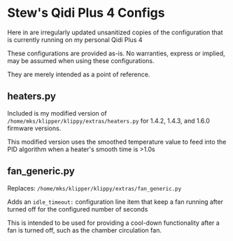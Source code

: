 # Stew's Qidi Plus 4 Configs

Here in are irregularly updated unsanitized copies of the configuration that is currently running on my personal Qidi Plus 4

These configurations are provided as-is.  No warranties, express or implied, may be assumed when using these configurations.

They are merely intended as a point of reference.

## heaters.py

Included is my modified version of `/home/mks/klipper/klippy/extras/heaters.py` for 1.4.2, 1.4.3, and 1.6.0 firmware versions.

This modified version uses the smoothed temperature value to feed into the PID algorithm when a heater's smooth time is >1.0s

## fan_generic.py

Replaces:  `/home/mks/klipper/klippy/extras/fan_generic.py`

Adds an `idle_timeout:` configuration line item that keep a fan running after turned off for the configured number of seconds

This is intended to be used for providing a cool-down functionality after a fan is turned off, such as the chamber circulation fan.
